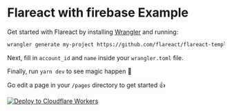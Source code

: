 # Flareact with firebase Example

Get started with Flareact by installing [Wrangler](https://github.com/cloudflare/wrangler) and running:

```bash
wrangler generate my-project https://github.com/flareact/flareact-template
```

Next, fill in `account_id` and `name` inside your `wrangler.toml` file.

Finally, run `yarn dev` to see magic happen 🎉

Go edit a page in your `/pages` directory to get started 👍

[![Deploy to Cloudflare Workers](https://deploy.workers.cloudflare.com/button?paid=true)](https://deploy.workers.cloudflare.com/?url=https://github.com/flareact/flareact-template&paid=true)
